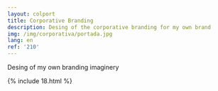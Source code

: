 ```yaml
---
layout: colport
title: Corporative Branding
description: Desing of the corporative branding for my own brand
img: /img/corporativa/portada.jpg
lang: en
ref: '210'
---
```


Desing of my own branding imaginery 


{% include 18.html %}
